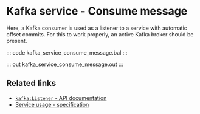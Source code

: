 # Kafka service - Consume message

Here, a Kafka consumer is used as a listener to a service with automatic offset commits. For this to work properly, an active Kafka broker should be present.

::: code kafka_service_consume_message.bal :::

::: out kafka_service_consume_message.out :::

## Related links
- [`kafka:Listener` - API documentation](https://lib.ballerina.io/ballerinax/kafka/3.4.0/clients/Listener)
- [Service usage - specification](https://github.com/ballerina-platform/module-ballerinax-kafka/blob/master/docs/spec/spec.md#432-usage)
